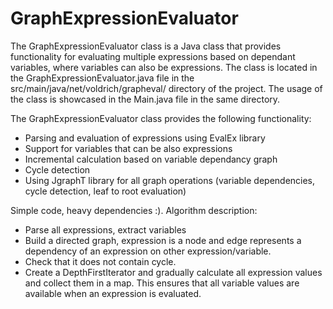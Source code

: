 # GraphExpressionEvaluator

The GraphExpressionEvaluator class is a Java class that provides functionality for 
evaluating multiple expressions based on dependant variables, where variables can also be expressions. 
The class is located in the GraphExpressionEvaluator.java file in 
the src/main/java/net/voldrich/grapheval/ directory of the project. 
The usage of the class is showcased in the Main.java file in the same directory. 

The GraphExpressionEvaluator class provides the following functionality:

- Parsing and evaluation of expressions using EvalEx library
- Support for variables that can be also expressions
- Incremental calculation based on variable dependancy graph
- Cycle detection
- Using JgraphT library for all graph operations (variable dependencies, cycle detection, leaf to root evaluation)

Simple code, heavy dependencies :). Algorithm description:

- Parse all expressions, extract variables
- Build a directed graph, expression is a node and edge represents a dependency of an expression on other expression/variable.
- Check that it does not contain cycle.
- Create a DepthFirstIterator and gradually calculate all expression values and collect them in a map. This ensures that all variable values are available when an expression is evaluated.
